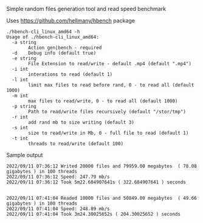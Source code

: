 Simple random files generation tool and read speed benchmark

Uses https://github.com/hellmany/hbench package

    ./hbench-cli_linux_amd64 -h
    Usage of ./hbench-cli_linux_amd64:
      -a string
            Action gen|bench - required
      -d    Debug info (default true)
      -e string
            File Extension to read/write - default .mp4 (default ".mp4")
      -i int
            interations to read (default 1)
      -l int
            limit max files to read before rand, 0 - to read all (default 1000)
      -m int
            max files to read/write, 0 - to read all (default 1000)
      -p string
            Path to read/write files recursively (default "/stor/tmp")
      -r int
            add rand mb to size writing (default 3)
      -s int
            size to read/write in Mb, 0 - full file to read (default 1)
      -t int
            threads to read/write (default 100)
Sample output

    2022/09/11 07:36:12 Writed 20000 files and 79959.00 megabytes  ( 78.08 gigabytes ) in 100 threads
    2022/09/11 07:36:12 Speed: 247.79 mb/s
    2022/09/11 07:36:12 Took 5m22.684907641s ( 322.684907641 ) seconds
        
    
    2022/09/11 07:41:04 Readed 10000 files and 50849.00 megabytes  ( 49.66 gigabytes ) in 100 threads
    2022/09/11 07:41:04 Speed: 248.89 mb/s
    2022/09/11 07:41:04 Took 3m24.30025652s ( 204.30025652 ) seconds
    
